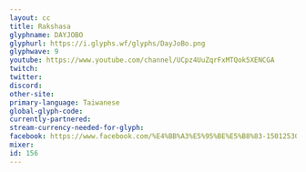```yaml
---
layout: cc
title: Rakshasa
glyphname: DAYJOBO
glyphurl: https://i.glyphs.wf/glyphs/DayJoBo.png
glyphwave: 9
youtube: https://www.youtube.com/channel/UCpz4UuZqrFxMTQok5XENCGA
twitch: 
twitter: 
discord: 
other-site: 
primary-language: Taiwanese
global-glyph-code: 
currently-partnered: 
stream-currency-needed-for-glyph: 
facebook: https://www.facebook.com/%E4%BB%A3%E5%95%BE%E5%B8%83-1501253023305662/
mixer: 
id: 156
---
```


